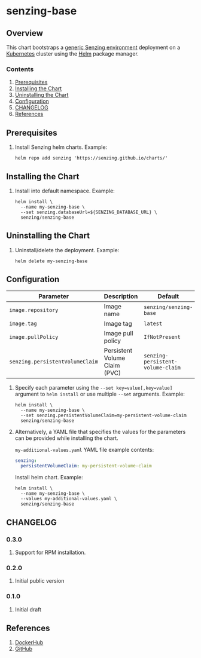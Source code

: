 # senzing-base

## Overview

This chart bootstraps a [generic Senzing environment](https://github.com/Senzing/docker-senzing-base) deployment on a
[Kubernetes](http://kubernetes.io) cluster using the
[Helm](https://helm.sh) package manager.

### Contents

1. [Prerequisites](#prerequisites)
1. [Installing the Chart](#installing-the-chart)
1. [Uninstalling the Chart](#uninstalling-the-chart)
1. [Configuration](#configuration)
1. [CHANGELOG](#changelog)
1. [References](#references)

## Prerequisites

1. Install Senzing helm charts.
   Example:

    ```console
    helm repo add senzing 'https://senzing.github.io/charts/'
    ```

## Installing the Chart

1. Install into default namespace.
   Example:

    ```console
    helm install \
      --name my-senzing-base \
      --set senzing.databaseUrl=${SENZING_DATABASE_URL} \
      senzing/senzing-base
    ```

## Uninstalling the Chart

1. Uninstall/delete the deployment.
   Example:

    ```console
    helm delete my-senzing-base
    ```

## Configuration

| Parameter | Description | Default |
|-----------|-------------|---------|
| `image.repository` | Image name | `senzing/senzing-base` |
| `image.tag` | Image tag | `latest` |
| `image.pullPolicy` | Image pull policy | `IfNotPresent` |
| `senzing.persistentVolumeClaim` | Persistent Volume Claim (PVC) | `senzing-persistent-volume-claim` |

1. Specify each parameter using the `--set key=value[,key=value]` argument to `helm install` or use multiple `--set` arguments.
   Example:

    ```console
    helm install \
      --name my-senzing-base \
      --set senzing.persistentVolumeClaim=my-persistent-volume-claim
      senzing/senzing-base
    ```

1. Alternatively, a YAML file that specifies the values for the parameters can be provided while installing the chart.

    `my-additional-values.yaml` YAML file example contents:

    ```yaml
    senzing:
      persistentVolumeClaim: my-persistent-volume-claim
    ```

    Install helm chart.  Example:

    ```console
    helm install \
      --name my-senzing-base \
      --values my-additional-values.yaml \
      senzing/senzing-base
    ```

## CHANGELOG

### 0.3.0

1. Support for RPM installation.

### 0.2.0

1. Initial public version

### 0.1.0

1. Initial draft

## References

1. [DockerHub](https://hub.docker.com/r/senzing/senzing-base)
1. [GitHub](https://github.com/Senzing/docker-senzing-base)
